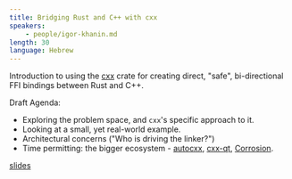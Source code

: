 ```yaml
---
title: Bridging Rust and C++ with cxx
speakers:
    - people/igor-khanin.md
length: 30
language: Hebrew
---
```


Introduction to using the [cxx](https://cxx.rs/) crate for creating direct, "safe", bi-directional FFI bindings between Rust and C++.

Draft Agenda:

* Exploring the problem space, and `cxx`'s specific approach to it.
* Looking at a small, yet real-world example.
* Architectural concerns ("Who is driving the linker?")
* Time permitting: the bigger ecosystem - [autocxx](https://github.com/google/autocxx), [cxx-qt](https://github.com/KDAB/cxx-qt), [Corrosion](https://corrosion-rs.github.io/corrosion/).

[slides](/slides/bridging-rust-and-cpp-with-cxx.pdf)

